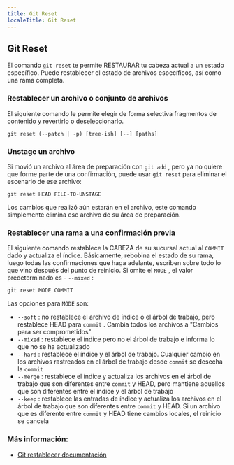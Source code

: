 ```yaml
---
title: Git Reset
localeTitle: Git Reset
---
```

## Git Reset

El comando `git reset` te permite RESTAURAR tu cabeza actual a un estado específico. Puede restablecer el estado de archivos específicos, así como una rama completa.

### Restablecer un archivo o conjunto de archivos

El siguiente comando le permite elegir de forma selectiva fragmentos de contenido y revertirlo o deseleccionarlo.

```shell
git reset (--patch | -p) [tree-ish] [--] [paths] 
```

### Unstage un archivo

Si movió un archivo al área de preparación con `git add` , pero ya no quiere que forme parte de una confirmación, puede usar `git reset` para eliminar el escenario de ese archivo:

```shell
git reset HEAD FILE-TO-UNSTAGE 
```

Los cambios que realizó aún estarán en el archivo, este comando simplemente elimina ese archivo de su área de preparación.

### Restablecer una rama a una confirmación previa

El siguiente comando restablece la CABEZA de su sucursal actual al `COMMIT` dado y actualiza el índice. Básicamente, rebobina el estado de su rama, luego todas las confirmaciones que haga adelante, escriben sobre todo lo que vino después del punto de reinicio. Si omite el `MODE` , el valor predeterminado es - `--mixed` :

```shell
git reset MODE COMMIT 
```

Las opciones para `MODE` son:

*   `--soft` : no restablece el archivo de índice o el árbol de trabajo, pero restablece HEAD para `commit` . Cambia todos los archivos a "Cambios para ser comprometidos"
*   `--mixed` : restablece el índice pero no el árbol de trabajo e informa lo que no se ha actualizado
*   `--hard` : restablece el índice y el árbol de trabajo. Cualquier cambio en los archivos rastreados en el árbol de trabajo desde `commit` se desecha la `commit`
*   `--merge` : restablece el índice y actualiza los archivos en el árbol de trabajo que son diferentes entre `commit` y HEAD, pero mantiene aquellos que son diferentes entre el índice y el árbol de trabajo
*   `--keep` : restablece las entradas de índice y actualiza los archivos en el árbol de trabajo que son diferentes entre `commit` y HEAD. Si un archivo que es diferente entre `commit` y HEAD tiene cambios locales, el reinicio se cancela

### Más información:

*   [Git restablecer documentación](https://git-scm.com/docs/git-reset)